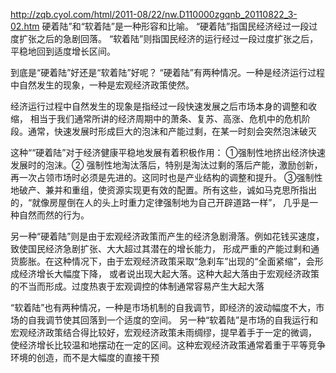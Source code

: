 http://zqb.cyol.com/html/2011-08/22/nw.D110000zgqnb_20110822_3-02.htm
硬着陆”和“软着陆”是一种形容和比喻。
“硬着陆”指国民经济经过一段过度扩张之后的急剧回落。
“软着陆”则指国民经济的运行经过一段过度扩张之后，平稳地回到适度增长区间。

到底是“硬着陆”好还是“软着陆”好呢？
“硬着陆”有两种情况。一种是经济运行过程中自然发生的现象，一种是宏观经济政策使然。

经济运行过程中自然发生的现象是指经过一段快速发展之后市场本身的调整和收缩，
相当于我们通常所讲的经济周期中的萧条、复苏、高涨、危机中的危机阶段。通常，快速发展时形成巨大的泡沫和产能过剩，在某一时刻会突然泡沫破灭

这种““硬着陆”对于经济健康平稳地发展有着积极作用：
①强制性地挤出经济快速发展时的泡沫。②
强制性地淘汰落后，特别是淘汰过剩的落后产能，激励创新，再一次占领市场时必须是先进的。这同时也是产业结构的调整和提升。
③强制性地破产、兼并和重组，使资源实现更有效的配置。所有这些，诚如马克思所指出的，“就像房屋倒在人的头上时重力定律强制地为自己开辟道路一样”，
  几乎是一种自然而然的行为。


另一种“硬着陆”则是由于宏观经济政策而产生的经济急剧滑落。例如花钱买速度，致使国民经济急剧扩张、大大超过其潜在的增长能力，
形成严重的产能过剩和通货膨胀。在这种情况下，由于宏观经济政策采取“急刹车”出现的“全面紧缩”，会形成经济增长大幅度下降，
或者说出现大起大落。这种大起大落由于宏观经济政策的不当而形成。过度热衷于宏观调控的体制通常容易产生大起大落



“软着陆”也有两种情况，一种是市场机制的自我调节，即经济的波动幅度不大，市场的自我调节使其回落到一个适度的空间。
另一种“软着陆”是市场的自我运行和宏观经济政策结合得比较好，宏观经济政策未雨绸缪，提早着手于一定的微调，
使经济增长比较温和地摆动在一定的区间。这种宏观经济政策通常着重于平等竞争环境的创造，而不是大幅度的直接干预